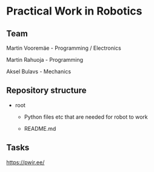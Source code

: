 # Practical Work in Robotics
## Team
Martin Vooremäe - Programming / Electronics

Martin Rahuoja - Programming

Aksel Bulavs - Mechanics

## Repository structure

+ root

  + Python files etc that are needed for robot to work

  + README.md

## Tasks

https://pwir.ee/
